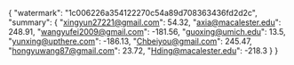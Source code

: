 {
    "watermark": "1c006226a354122270c54a89d708363436fd2d2c", 
    "summary": {
        "xingyun27221@gmail.com": 54.32, 
        "axia@macalester.edu": 248.91, 
        "wangyufei2009@gmail.com": -181.56, 
        "guoxing@umich.edu": 13.5, 
        "yunxing@upthere.com": -186.13, 
        "Chbeiyou@gmail.com": 245.47, 
        "hongyuwang87@gmail.com": 23.72, 
        "Hding@macalester.edu": -218.3
    }
}
